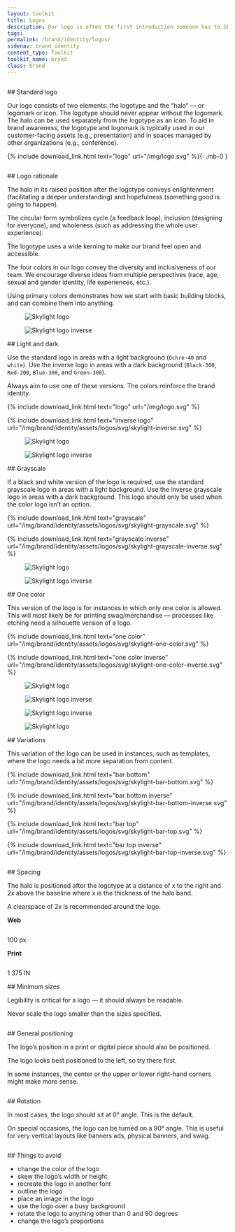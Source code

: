 ```yaml
---
layout: toolkit
title: Logos
description: Our logo is often the first introduction someone has to Skylight. It’s a powerful tool for representing ourselves to potential clients, partners, and prospective employees. We’ve provided some important rules for using our logo.
tags:
permalink: /brand/identity/logos/
sidenav: brand_identity
content_type: Toolkit
toolkit_name: brand
class: brand
---
```


<div class="row brand__content-section">
<div class="col-md-8 d-flex">
  <figure class="section__img w-100">
    <img class="px-2 py-6 w-50" src="/img/logo.svg" alt="">
  </figure>
</div>
<div class="col-md-4" markdown="1">
## Standard logo

Our logo consists of two elements: the logotype and the “halo” — or logomark or icon. The logotype should never appear without the logomark. The halo can be used separately from the logotype as an icon. To aid in brand awareness, the logotype and logomark is typically used in our customer-facing assets (e.g., presentation) and in spaces managed by other organizations (e.g., conference).

{% include download_link.html
  text="logo"
  url="/img/logo.svg"
%}{: .mb-0 }
</div>
</div>

<div class="row brand__content-section">
<div class="col-md-8">
  <div class="section__container p-5">
    <figure class="section__img border-0">
      <img class="" src="/img/brand/identity/logos/logotype.svg" alt="">
    </figure>
  </div>
</div>
<div class="col-md-4" markdown="1">
## Logo rationale

The halo in its raised position after the logotype conveys enlightenment (facilitating a deeper understanding) and hopefulness (something good is going to happen).

The circular form symbolizes cycle (a feedback loop), inclusion (designing for everyone), and wholeness (such as addressing the whole user experience).

The logotype uses a wide kerning to make our brand feel open and accessible.

The four colors in our logo convey the diversity and inclusiveness of our team. We encourage diverse ideas from multiple perspectives (race, age, sexual and gender identity, life experiences, etc.).

Using primary colors demonstrates how we start with basic building blocks, and can combine them into anything.
</div>
</div>

<div class="row brand__content-section">
<div class="col-md-8 d-flex flex-column">
  <figure class="section__img w-100">
    <img class="px-2 py-6 w-50" src="/img/brand/identity/assets/logos/svg/skylight-logo.svg" alt="Skylight logo">
  </figure>
  <figure class="section__img w-100 bg-gray-darker">
    <img class="px-2 py-6 w-50" src="/img/brand/identity/assets/logos/svg/skylight-inverse.svg" alt="Skylight logo inverse">
  </figure>
</div>
<div class="col-md-4" markdown="1">
## Light and dark

Use the standard logo in areas with a light background (`Ochre-40` and `white`). Use the inverse logo in areas with a dark background (`Black-300`, `Red-200`, `Blue-300`, and `Green-300`).

Always aim to use one of these versions. The colors reinforce the brand identity.

{% include download_link.html
  text="logo"
  url="/img/logo.svg"
%}

{% include download_link.html
  text="inverse logo"
  url="/img/brand/identity/assets/logos/svg/skylight-inverse.svg"
%}
</div>
</div>

<div class="row brand__content-section">
<div class="col-md-8 d-flex flex-column">
  <figure class="section__img w-100">
    <img class="px-2 py-6 w-50" src="/img/brand/identity/assets/logos/svg/skylight-grayscale.svg" alt="Skylight logo">
  </figure>
  <figure class="section__img w-100 bg-gray-darker">
    <img class="px-2 py-6 w-50" src="/img/brand/identity/assets/logos/svg/skylight-grayscale-inverse.svg" alt="Skylight logo inverse">
  </figure>
</div>
<div class="col-md-4" markdown="1">
## Grayscale

If a black and white version of the logo is required, use the standard grayscale logo in areas with a light background. Use the inverse grayscale logo in areas with a dark background. This logo should only be used when the color logo isn’t an option.

{% include download_link.html
  text="grayscale"
  url="/img/brand/identity/assets/logos/svg/skylight-grayscale.svg"
%}

{% include download_link.html
  text="grayscale inverse"
  url="/img/brand/identity/assets/logos/svg/skylight-grayscale-inverse.svg"
%}
</div>
</div>

<div class="row brand__content-section">
<div class="col-md-8 d-flex flex-column">
  <figure class="section__img w-100">
    <img class="px-2 py-6 w-50" src="/img/brand/identity/assets/logos/svg/skylight-one-color.svg" alt="Skylight logo">
  </figure>
  <figure class="section__img w-100 bg-gray-darker">
    <img class="px-2 py-6 w-50" src="/img/brand/identity/assets/logos/svg/skylight-one-color-inverse.svg" alt="Skylight logo inverse">
  </figure>
</div>
<div class="col-md-4" markdown="1">
## One color

This version of the logo is for instances in which only one color is allowed. This will most likely be for printing swag/merchandise — processes like etching need a silhouette version of a logo.

{% include download_link.html
  text="one color"
  url="/img/brand/identity/assets/logos/svg/skylight-one-color.svg"
%}

{% include download_link.html
  text="one color inverse"
  url="/img/brand/identity/assets/logos/svg/skylight-one-color-inverse.svg"
%}
</div>
</div>

<div class="row brand__content-section">
<div class="col-md-8">
  <div class="section__img d-flex flex-column">
    <div class="d-flex align-items-center justify-content-center">
      <figure class="d-flex align-items-center justify-content-center w-100 mb-0">
        <img class="px-2 py-6 w-50" src="/img/brand/identity/assets/logos/svg/skylight-bar-bottom.svg" alt="Skylight logo">
      </figure>
      <figure class="d-flex align-items-center justify-content-center w-100 bg-gray-darker mb-0">
        <img class="px-2 py-6 w-50" src="/img/brand/identity/assets/logos/svg/skylight-bar-bottom-inverse.svg" alt="Skylight logo inverse">
      </figure>
    </div>
    <div class="d-flex align-items-center justify-content-center">
      <figure class="d-flex align-items-center justify-content-center w-100 bg-gray-darker mb-0">
        <img class="px-2 py-6 w-50" src="/img/brand/identity/assets/logos/svg/skylight-bar-top-inverse.svg" alt="Skylight logo inverse">
      </figure>
      <figure class="d-flex align-items-center justify-content-center w-100 mb-0">
        <img class="px-2 py-6 w-50" src="/img/brand/identity/assets/logos/svg/skylight-bar-top.svg" alt="Skylight logo">
      </figure>
    </div>
  </div>
</div>
<div class="col-md-4" markdown="1">
## Variations

This variation of the logo can be used in instances, such as templates, where the logo needs a bit more separation from content.


{% include download_link.html
  text="bar bottom"
  url="/img/brand/identity/assets/logos/svg/skylight-bar-bottom.svg"
%}

{% include download_link.html
  text="bar bottom inverse"
  url="/img/brand/identity/assets/logos/svg/skylight-bar-bottom-inverse.svg"
%}

{% include download_link.html
  text="bar top"
  url="/img/brand/identity/assets/logos/svg/skylight-bar-top.svg"
%}

{% include download_link.html
  text="bar top inverse"
  url="/img/brand/identity/assets/logos/svg/skylight-bar-top-inverse.svg"
%}
</div>
</div>

<div class="row brand__content-section">
<div class="col-md-8">
  <figure class="section__img p-5">
    <img class="w-75" src="/img/brand/identity/logos/spacing.svg" alt="">
  </figure>
</div>
<div class="col-md-4" markdown="1">
## Spacing

The halo is positioned after the logotype at a distance of x to the right and 2x above the baseline where x is the thickness of the halo band.

A clearspace of 2x is recommended around the logo.
</div>
</div>

<div class="row brand__content-section">
<div class="col-md-8">
  <div class="section__img justify-content-evenly py-5">
    <div class="text-center">
      <p><b>Web</b></p>
      <img class="img--min-size" src="/img/brand/identity/logos/minimum-sizes.svg" alt="">
      <p class="text-brand-info mt-2">100 px</p>
    </div>
    <div class="text-center">
      <p><b>Print</b></p>
      <img class="img--min-size" src="/img/brand/identity/logos/minimum-sizes.svg" alt="">
      <p class="text-brand-info mt-2">1.375 IN</p>
    </div>
  </div>
</div>
<div class="col-md-4" markdown="1">
## Minimum sizes

Legibility is critical for a logo — it should always be readable.

Never scale the logo smaller than the sizes specified.
</div>
</div>

<div class="row brand__content-section">
<div class="col-md-8">
  <figure class="section__img p-5">
    <img class="" src="/img/brand/identity/logos/general-positioning.svg" alt="">
  </figure>
</div>
<div class="col-md-4" markdown="1">
## General positioning

The logo’s position in a print or digital piece should also be positioned.

The logo looks best positioned to the left, so try there first.

In some instances, the center or the upper or lower right-hand corners might make more sense.
</div>
</div>

<div class="row brand__content-section">
<div class="col-md-8">
  <figure class="section__img p-5">
    <img class="" src="/img/brand/identity/logos/rotation.svg" alt="">
  </figure>
</div>
<div class="col-md-4" markdown="1">
## Rotation

In most cases, the logo should sit at 0° angle. This is the default.

On special occasions, the logo can be turned on a 90° angle. This is useful for very vertical layouts like banners ads, physical banners, and swag.
</div>
</div>

<div class="row brand__content-section">
<div class="col-md-8">
  <figure class="section__img p-5">
    <img class="" src="/img/brand/identity/logos/things-to-avoid.svg" alt="">
  </figure>
</div>
<div class="col-md-4" markdown="1">
## Things to avoid

- change the color of the logo
- skew the logo’s width or height
- recreate the logo in another font
- outline the logo
- place an image in the logo
- use the logo over a busy background
- rotate the logo to anything other than 0 and 90 degrees
- change the logo’s proportions
</div>
</div>

